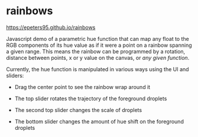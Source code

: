 # rainbows

https://epeters95.github.io/rainbows

Javascript demo of a parametric hue function that can map any float to the RGB components of its hue value as if it were a point on a rainbow spanning a given range. This means the rainbow can be programmed by a rotation, distance between points, x or y value on the canvas, or *any given function*.

Currently, the hue function is manipulated in various ways using the UI and sliders:

- Drag the center point to see the rainbow wrap around it

- The top slider rotates the trajectory of the foreground droplets

- The second top slider changes the scale of droplets

- The bottom slider changes the amount of hue shift on the foreground droplets
